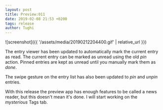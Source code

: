 ```yaml
---
layout: post
title: Preview:011
date: 2019-02-08 21:53 +0200
tags: release
author: Tughi
---
```


![screenshot]({{ '/assets/media/20190212204400.gif' | relative_url }})

The entry viewer has been updated to automatically mark the current entry as read. The current entry can be marked as unread using the old *pin* action. Pinned entries are kept as unread until you manually mark them as *done*.

The swipe gesture on the entry list has also been updated to *pin* and *unpin* entries.

With this release the preview app has enough features to be called a news reader, but this doesn't mean it's done. I will start working on the *mysterious* Tags tab.

